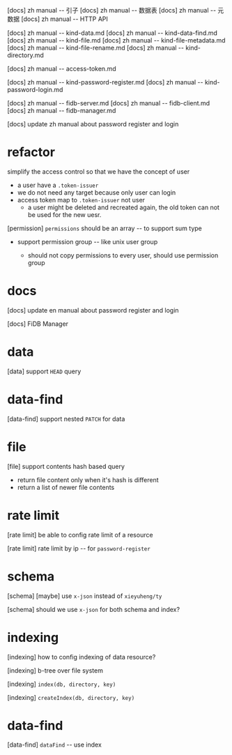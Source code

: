 [docs] zh manual -- 引子
[docs] zh manual -- 数据表
[docs] zh manual -- 元数据
[docs] zh manual -- HTTP API

[docs] zh manual -- kind-data.md
[docs] zh manual -- kind-data-find.md
[docs] zh manual -- kind-file.md
[docs] zh manual -- kind-file-metadata.md
[docs] zh manual -- kind-file-rename.md
[docs] zh manual -- kind-directory.md

[docs] zh manual -- access-token.md

[docs] zh manual -- kind-password-register.md
[docs] zh manual -- kind-password-login.md

[docs] zh manual -- fidb-server.md
[docs] zh manual -- fidb-client.md
[docs] zh manual -- fidb-manager.md

[docs] update zh manual about password register and login

# refactor

simplify the access control so that we have the concept of user

- a user have a `.token-issuer`
- we do not need any target because only user can login
- access token map to `.token-issuer` not user
  - a user might be deleted and recreated again,
    the old token can not be used for the new uesr.

[permission] `permissions` should be an array -- to support sum type

- support permission group -- like unix user group

  - should not copy permissions to every user, should use permission group

# docs


[docs] update en manual about password register and login

[docs] FiDB Manager

# data

[data] support `HEAD` query

# data-find

[data-find] support nested `PATCH` for data

# file

[file] support contents hash based query

- return file content only when it's hash is different
- return a list of newer file contents

# rate limit

[rate limit] be able to config rate limit of a resource

[rate limit] rate limit by ip -- for `password-register`

# schema

[schema] [maybe] use `x-json` instead of `xieyuheng/ty`

[schema] should we use `x-json` for both schema and index?

# indexing

[indexing] how to config indexing of data resource?

[indexing] b-tree over file system

[indexing] `index(db, directory, key)`

[indexing] `createIndex(db, directory, key)`

# data-find

[data-find] `dataFind` -- use index
